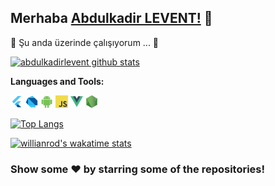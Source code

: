  ## Merhaba [Abdulkadir LEVENT!](https://leventler.net)   👋
🔭 Şu anda üzerinde çalışıyorum ... 👋

[![abdulkadirlevent github stats](https://github-readme-stats.vercel.app/api?username=abdulkadirlevent&show_icons=true&theme=algolia)](https://github.com/abdulkadirlevent)

**Languages and Tools:**  

<code><img height="20" src="https://raw.githubusercontent.com/github/explore/80688e429a7d4ef2fca1e82350fe8e3517d3494d/topics/flutter/flutter.png"></code>
<code><img height="20" src="https://raw.githubusercontent.com/github/explore/80688e429a7d4ef2fca1e82350fe8e3517d3494d/topics/dart/dart.png"></code>
<code><img height="20" src="https://raw.githubusercontent.com/github/explore/80688e429a7d4ef2fca1e82350fe8e3517d3494d/topics/android/android.png"></code>
<code><img height="20" src="https://raw.githubusercontent.com/github/explore/80688e429a7d4ef2fca1e82350fe8e3517d3494d/topics/javascript/javascript.png"></code>
<code><img height="20" src="https://raw.githubusercontent.com/github/explore/80688e429a7d4ef2fca1e82350fe8e3517d3494d/topics/vue/vue.png"></code>
<code><img height="20" src="https://raw.githubusercontent.com/github/explore/80688e429a7d4ef2fca1e82350fe8e3517d3494d/topics/nodejs/nodejs.png"></code> 

[![Top Langs](https://github-readme-stats.vercel.app/api/top-langs/?username=abdulkadirlevent&theme=algolia)](https://github.com/abdulkadirlevent)

[![willianrod's wakatime stats](https://github-readme-stats.vercel.app/api/abdulkadirlevent?username=abdulkadirlevent)](https://github.com/anuraghazra/github-readme-stats)



 ### Show some ❤️ by starring some of the repositories!

<!--
**abdulkadirlevent/abdulkadirlevent** is a ✨ _special_ ✨ repository because its `README.md` (this file) appears on your GitHub profile.

Here are some ideas to get you started:

- 🔭 I’m currently working on ...
- 🌱 I’m currently learning ...
- 👯 I’m looking to collaborate on ...
- 🤔 I’m looking for help with ...
- 💬 Ask me about ...
- 📫 How to reach me: ...
- 😄 Pronouns: ...
- ⚡ Fun fact: ...
-->
